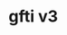# gfti v3

<!-- brew services start postgresql -->
<!-- Create a new db: createdb movie_junkies_dev -->
<!-- Check if db was created: psql -l -->
<!-- Connect to db: psql movie_junkies_dev -->
<!-- Quick postgres: \q -->

<!-- Manually creating a table:
CREATE TABLE movies (
  id serial,
  title text,
  duration integer,
  rating varchar(10),
  genre text,
  is_3d boolean NOT NULL,
  released_at timestamp with time zone,
  score numeric(3, 1)
); -->

<!-- Show tables: \dt -->
<!-- Display one table: \d movies -->

<!-- Creating a migration: knex migrate:make migration_name -->

<!-- Running seed: knex seed:run -->

<!-- Running migration on heroku: heroku run knex migrate:latest -->
